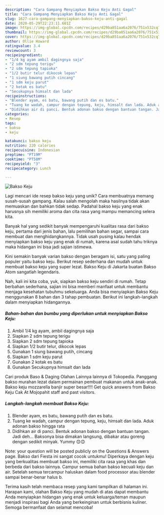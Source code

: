 ```yaml
---
description: "Cara Gampang Menyiapkan Bakso Keju Anti Gagal"
title: "Cara Gampang Menyiapkan Bakso Keju Anti Gagal"
slug: 1627-cara-gampang-menyiapkan-bakso-keju-anti-gagal
date: 2020-05-29T22:23:11.681Z
image: https://img-global.cpcdn.com/recipes/d29ba851aa6a2076/751x532cq70/bakso-keju-foto-resep-utama.jpg
thumbnail: https://img-global.cpcdn.com/recipes/d29ba851aa6a2076/751x532cq70/bakso-keju-foto-resep-utama.jpg
cover: https://img-global.cpcdn.com/recipes/d29ba851aa6a2076/751x532cq70/bakso-keju-foto-resep-utama.jpg
author: Ollie Howard
ratingvalue: 3.4
reviewcount: 3
recipeingredient:
- "1/4 kg ayam ambil dagingnya saja"
- "2 sdm tepung terigu"
- "2 sdm tepung tapioka"
- "1/2 butir telur dikocok lepas"
- "1 siung bawang putih cincang"
- "1 sdm keju parut"
- "2 kotak es batu"
- "Secukupnya himsalt dan lada"
recipeinstructions:
- "Blender ayam, es batu, bawang putih dan es batu."
- "Tuang ke wadah, campur dengan tepung, keju, himsalt dan lada. Aduk adonan bakso hingga rata"
- "Didihkan air di panci. Bentuk adonan bakso dengan bantuan tangan. Jadi deh... Baksonya bisa dimakan langsung, dibakar atau goreng dengan sedikit minyak. Yummy 😊😊"
categories:
- Resep
tags:
- bakso
- keju

katakunci: bakso keju 
nutrition: 220 calories
recipecuisine: Indonesian
preptime: "PT19M"
cooktime: "PT58M"
recipeyield: "3"
recipecategory: Lunch

---
```



![Bakso Keju](https://img-global.cpcdn.com/recipes/d29ba851aa6a2076/751x532cq70/bakso-keju-foto-resep-utama.jpg)

Lagi mencari ide resep bakso keju yang unik? Cara membuatnya memang susah-susah gampang. Kalau salah mengolah maka hasilnya tidak akan memuaskan dan bahkan tidak sedap. Padahal bakso keju yang enak harusnya sih memiliki aroma dan cita rasa yang mampu memancing selera kita.

Banyak hal yang sedikit banyak mempengaruhi kualitas rasa dari bakso keju, pertama dari jenis bahan, lalu pemilihan bahan segar, sampai cara membuat dan menghidangkannya. Tidak usah pusing kalau hendak menyiapkan bakso keju yang enak di rumah, karena asal sudah tahu triknya maka hidangan ini bisa jadi sajian istimewa.

Kini semakin banyak varian bakso dengan beragam isi, satu yang paling populer yaitu bakso keju. Berikut resep sederhana dan mudah untuk membuat bakso keju yang super lezat. Bakso Keju di Jakarta buatan Bakso Atom sangatlah legendaris.


Nah, kali ini kita coba, yuk, siapkan bakso keju sendiri di rumah. Tetap berbahan sederhana, sajian ini bisa memberi manfaat untuk membantu menjaga kesehatan tubuhmu sekeluarga. Anda bisa menyiapkan Bakso Keju menggunakan 8 bahan dan 3 tahap pembuatan. Berikut ini langkah-langkah dalam menyiapkan hidangannya.

<!--inarticleads1-->

##### Bahan-bahan dan bumbu yang diperlukan untuk menyiapkan Bakso Keju:

1. Ambil 1/4 kg ayam, ambil dagingnya saja
1. Siapkan 2 sdm tepung terigu
1. Siapkan 2 sdm tepung tapioka
1. Siapkan 1/2 butir telur, dikocok lepas
1. Gunakan 1 siung bawang putih, cincang
1. Siapkan 1 sdm keju parut
1. Gunakan 2 kotak es batu
1. Gunakan Secukupnya himsalt dan lada


Cari produk Baso &amp; Daging Olahan Lainnya lainnya di Tokopedia. Panggang bakso murahan lezat dalam permainan pembuat makanan untuk anak-anak. Bakso keju mozzarella banjir super besar!!!! Get quick answers from Bakso Keju Cak At Mojopahit staff and past visitors. 

<!--inarticleads2-->

##### Langkah-langkah membuat Bakso Keju:

1. Blender ayam, es batu, bawang putih dan es batu.
1. Tuang ke wadah, campur dengan tepung, keju, himsalt dan lada. Aduk adonan bakso hingga rata
1. Didihkan air di panci. Bentuk adonan bakso dengan bantuan tangan. Jadi deh... Baksonya bisa dimakan langsung, dibakar atau goreng dengan sedikit minyak. Yummy 😊😊


Note: your question will be posted publicly on the Questions &amp; Answers page. Bakso dari Fiesta ini sangat cocok untukmu! Diperkaya dengan keju yang berkualitas membuat bakso ini, memiliki cita rasa yang khas dan berbeda dari bakso lainnya. Campur semua bahan bakso kecuali keju dan air. Setelah semua tercampur haluskan dalam food processor atau blender sampai benar-benar halus b. 

Terima kasih telah membaca resep yang kami tampilkan di halaman ini. Harapan kami, olahan Bakso Keju yang mudah di atas dapat membantu Anda menyiapkan hidangan yang enak untuk keluarga/teman maupun menjadi inspirasi bagi Anda yang berkeinginan untuk berbisnis kuliner. Semoga bermanfaat dan selamat mencoba!
